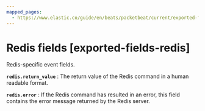 ```yaml
---
mapped_pages:
  - https://www.elastic.co/guide/en/beats/packetbeat/current/exported-fields-redis.html
---
```


# Redis fields [exported-fields-redis]

Redis-specific event fields.

**`redis.return_value`**
:   The return value of the Redis command in a human readable format.


**`redis.error`**
:   If the Redis command has resulted in an error, this field contains the error message returned by the Redis server.


